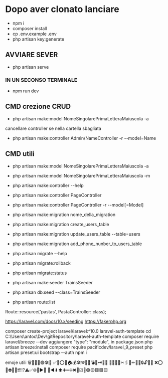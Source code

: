 # Dopo aver clonato lanciare
- npm i
- composer install
- cp .env.example .env 
- php artisan key:generate

## AVVIARE SEVER
- php artisan serve  
### IN UN SECONSO TERMINALE
- npm run dev

## CMD crezione CRUD
- php artisan make:model NomeSingolarePrimaLetteraMaiuscola -a

cancellare controller se nella cartella sbagliata
- php artisan make:controller Admin/NameController -r --model=Name

## CMD utili
- php artisan make:model NomeSingolarePrimaLetteraMaiuscola -a
- php artisan make:model NomeSingolarePrimaLetteraMaiuscola -m
- php artisan make:controller --help
- php artisan make:controller PageController
- php artisan make:controller PageController -r --model[=Model]
- php artisan make:migration nome_della_migration
- php artisan make:migration create_users_table
- php artisan make:migration update_users_table --table=users
- php artisan make:migration add_phone_nunber_to_users_table
- php artisan migrate --help
- php artisan migrate:rollback
- php artisan migrate:status
- php artisan make:seeder TrainsSeeder
- php artisan db:seed --class=TrainsSeeder

- php artisan route:list

Route::resource('pastas', PastaController::class);


https://laravel.com/docs/10.x/seeding
https://fakerphp.org


composer create-project laravel/laravel:^10.0 laravel-auth-template
cd C:\Users\antoc\Dev\gitRepository\laravel-auth-template
composer require laravel/breeze --dev
 aggiungere "type": "module", in package.json
php artisan breeze:install
composer require pacificdev/laravel_9_preset
php artisan preset:ui bootstrap --auth 
npm i   

emoje utili
🗑️📝❌🔴🟢🛠📆
✅🔴⭕🐢🏠💰🛠⚒⛓‍💥💣🔑🗝📆📁
📕📗📘📙✂🖇📎✏📝🔐🔒🔓🆔🆚
❌⭕🛑⛔🚫💢❗‼⁉⚠✅🌐💠▶🔼
🔽◀⬇⬆➕➖➗✖🟰☑🔴🟢🟡🟥🟩🟨
